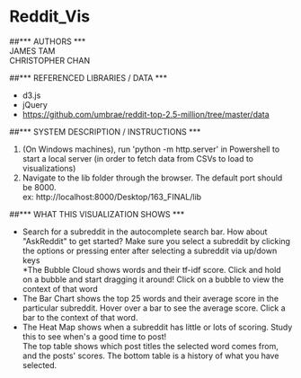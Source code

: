 # Reddit_Vis

##*** AUTHORS ***  
JAMES TAM  
CHRISTOPHER CHAN  
  
##*** REFERENCED LIBRARIES / DATA *** 
  * d3.js  
  * jQuery  
  * https://github.com/umbrae/reddit-top-2.5-million/tree/master/data  

##*** SYSTEM DESCRIPTION / INSTRUCTIONS ***  
1) (On Windows machines), run 'python -m http.server' in Powershell to start a local server (in order to fetch data from CSVs to load to visualizations)  
2) Navigate to the lib folder through the browser. The default port should be 8000.  
ex: http://localhost:8000/Desktop/163_FINAL/lib 

##*** WHAT THIS VISUALIZATION SHOWS ***  
  * Search for a subreddit in the autocomplete search bar. How about "AskReddit" to get started? Make sure you select a subreddit by clicking the options or pressing enter after selecting a subreddit via up/down keys  
  *The Bubble Cloud shows words and their tf-idf score. Click and hold on a bubble and start dragging it around! Click on a bubble to view the context of that word  
  * The Bar Chart shows the top 25 words and their average score in the particular subreddit. Hover over a bar to see the average score. Click a bar to the context of that word.  
  * The Heat Map shows when a subreddit has little or lots of scoring. Study this to see when's a good time to post!  
The top table shows which post titles the selected word comes from, and the posts' scores. The bottom table is a history of what you have selected.
